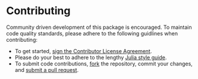 # Contributing

Community driven development of this package is encouraged. To maintain code quality standards, please adhere to the following guidlines when contributing:
 - To get started, <a href="https://www.clahub.com/agreements/NREL/PowerSimulationsDynamics.jl">sign the Contributor License Agreement</a>.
 - Please do your best to adhere to the lengthy [Julia style guide](https://docs.julialang.org/en/latest/manual/style-guide/).
 - To submit code contributions, [fork](https://help.github.com/articles/fork-a-repo/) the repository, commit your changes, and [submit a pull request](https://help.github.com/articles/creating-a-pull-request-from-a-fork/).
